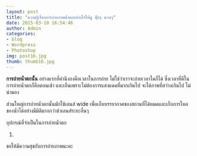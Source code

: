 ```yaml
---
layout: post
title: "ความรู้เรื่องการถ่ายภาพน้ำตกอย่างไรให้ดู ฟุ้งๆ นวลๆ"
date: 2015-03-10 16:54:46
author: Admin
categories: 
- blog 
- Wordpress
- Photoshop
img: post16.jpg
thumb: thumb16.jpg
---
```

<b>การถ่ายน้ำตกนั้น</b> อย่างแรกที่คำนึงถงคือเวลาในการถ่าย ไม่ใช่ว่าเราจะถ่ายเวลาใดก็ได้ ซึ่งเวลาที่ดีในการถ่ายน้ำตกก็คือตอนเช้า และเย็นเพราะไม่ต้องการแสงแดดที่มากเกินไป จะได้ภาพที่สว่างเกินไป ไม่น่ามอง

ส่วนใหญ่การถ่ายน้ำตกนั้นมักใช้เลนส์ wide เพื่อเก็บบรรยากาศของสถานที่ได้หมดและเก็บการไหลของน้ำได้อย่างมีมิติมากกว่าช่วเลนส์ระยะอื่นๆ 

อุปกรณ์ที่จำเป็นในการถ่ายน้ำตก

1. 



ขอให้มีความสุขกับการถ่ายภาพนะคะ

 <!--more-->


[hampden]: https://github.com/jekyll/jekyll